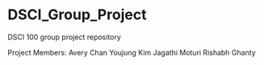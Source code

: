 # DSCI_Group_Project
DSCI 100 group project repository

Project Members:
Avery Chan
Youjung Kim
Jagathi Moturi
Rishabh Ghanty
